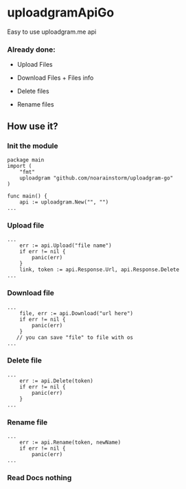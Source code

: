 # uploadgramApiGo
Easy to use uploadgram.me api
### Already done:

+ Upload Files

+ Download Files + Files info

+ Delete files

+ Rename files

## How use it?

### Init the  module

```
package main
import (
    "fmt"
    uploadgram "github.com/noarainstorm/uploadgram-go"
)

func main() {
    api := uploadgram.New("", "")
...
```

### Upload file

```
...
    err := api.Upload("file name")
    if err != nil {
        panic(err)
    }
    link, token := api.Response.Url, api.Response.Delete
...
```

### Download file

```
...
    file, err := api.Download("url here")
    if err != nil {
        panic(err)
    }
   // you can save "file" to file with os
...

```

### Delete file

```
...
    err := api.Delete(token)
    if err != nil {
        panic(err)
    }
...
```

### Rename file

```
...
    err := api.Rename(token, newName)
    if err != nil {
        panic(err)
...
```

### Read Docs **nothing**
